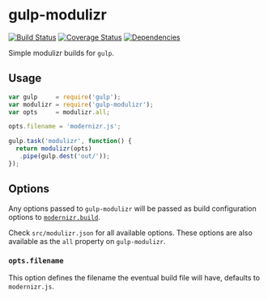 # gulp-modulizr

[![Build Status](https://travis-ci.org/romeovs/gulp-modulizr.svg)](https://travis-ci.org/romeovs/gulp-modulizr)
[![Coverage Status](https://coveralls.io/repos/romeovs/gulp-modulizr/badge.svg?branch=master)](https://coveralls.io/r/romeovs/gulp-modulizr?branch=master)
[![Dependencies](https://david-dm.org/romeovs/gulp-modulizr.svg)](https://david-dm.org/romeovs/gulp-modulizr)

Simple modulizr builds for `gulp`.

## Usage
```js
var gulp     = require('gulp');
var modulizr = require('gulp-modulizr');
var opts     = modulizr.all;

opts.filename = 'modernizr.js';

gulp.task('modulizr', function() {
  return modulizr(opts)
   .pipe(gulp.dest('out/'));
});
```

## Options
Any options passed to `gulp-modulizr` will be passed
as build configuration options to
[`modernizr.build`](https://github.com/Modernizr/Modernizr#building).

Check `src/modulizr.json` for all available options.  These options
are also available as the `all` property on `gulp-modulizr`.

### `opts.filename`
This option defines the filename the eventual build file will have,
defaults to `modernizr.js`.

